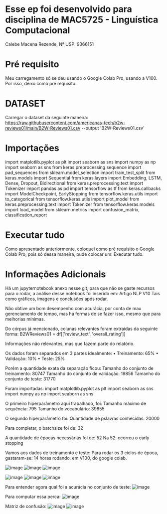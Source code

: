 # Esse ep foi desenvolvido para disciplina de MAC5725 - Linguística Computacional

Calebe Macena Rezende, Nª USP: 9366151

   
# Pré requisito
Meu carregamento só se deu usando o Google Colab Pro, usando a V100. Por isso, deixo como pré requisito.

# DATASET

Carregar o dataset da seguinte maneira:  https://raw.githubusercontent.com/americanas-tech/b2w-reviews01/main/B2W-Reviews01.csv --output 'B2W-Reviews01.csv' 

# Importações 
import matplotlib.pyplot as plt
import seaborn as sns
import numpy as np
import seaborn as sns
from keras.preprocessing.sequence import pad_sequences
from sklearn.model_selection import train_test_split
from keras.models import Sequential
from keras.layers import Embedding, LSTM, Dense, Dropout, Bidirectional
from keras.preprocessing.text import Tokenizer
import pandas as pd
import tensorflow as tf
from keras.callbacks import ModelCheckpoint, EarlyStopping
from tensorflow.keras.utils import to_categorical
from tensorflow.keras.utils import plot_model
from keras.preprocessing.text import Tokenizer
from tensorflow.keras.models import load_model
from sklearn.metrics import confusion_matrix, classification_report

# Executar tudo
Como apresentado anteriormente, coloquei como pré requisito o Google Colab Pro, pois só dessa maneira, pude colocar um: Executar tudo. 

# Informações Adicionais
Há um jupyternotebook anexo nesse git, para que não se gaste recursos para o rodar, a análise desse notebook foi inserido em: Artigo NLP V10
Tais como gráficos, imagens e conclusões após rodar.

Não obtive um bom desempenho com acurácia, por conta de mau gerenciamento de tempo, mas há formas de se fazer isso, mesmo que para melhorias mínimas. 

Do córpus já mencionado, colunas relevantes foram extraídas da seguinte forma: 
B2WReviews01 = df[['review_text', 'overall_rating']]

Informações não relevantes, mas que fazem parte do relatório.

Os dados foram separados em 3 partes idealmente:
• Treinamento: 65%
• Validação: 10%
• Teste: 25%

Porém a quantidade exata da separação ficou: 
Tamanho do conjunto de treinamento: 80747
Tamanho do conjunto de validação: 19856
Tamanho do conjunto de teste: 31770

Foram importadas:
import matplotlib.pyplot as plt
import seaborn as sns
import numpy as np
import seaborn as sns

O primeiro hiperparâmetro aqui trabalhado, foi:
Tamanho máximo de sequência: 795
Tamanho do vocabulário: 39855

O segundo hiperparâmetro foi:
Quantidade de pslavras conhecidas: 20000

Para completar, o batchsize foi de: 
32

A quantidade de épocas necessárias foi de: 52
Na 52: ocorreu o early stopping

Vamos aos dados de treinamento e teste: 
Para rodar os 3 ciclos de época, gastaram-se: 14 horas rodando, em V100, do google colab.

![image](https://github.com/CalebeRezende/ep1/assets/120114655/35260673-9cca-48d9-b692-4f74aadb52de)
![image](https://github.com/CalebeRezende/ep1/assets/120114655/cd446296-6be3-4537-b8a6-4a8e70728afb)
![image](https://github.com/CalebeRezende/ep1/assets/120114655/d8c1d414-814f-4a71-ab85-d40a4450f2e1)

![image](https://github.com/CalebeRezende/ep1/assets/120114655/575f9328-f67f-45b7-a666-4828f0e7fd07)
![image](https://github.com/CalebeRezende/ep1/assets/120114655/2dd9ed17-407c-49f6-b9ae-8da7e045b264)
![image](https://github.com/CalebeRezende/ep1/assets/120114655/2a734ae4-c1a9-42dd-8476-256890e9005e)

Para entender agora qual foi a acurácia no conjunto de teste: ![image](https://github.com/CalebeRezende/ep1/assets/120114655/ff5be29a-77a8-4dbf-b4ba-6f42809c2369)

Para computar essa perca: ![image](https://github.com/CalebeRezende/ep1/assets/120114655/2eead072-ab6d-4482-a086-0b0f5acaa7a7)

Matriz de confusão: 
![image](https://github.com/CalebeRezende/ep1/assets/120114655/8562acd1-2286-49cf-9ee4-a1de1327c2fd)
![image](https://github.com/CalebeRezende/ep1/assets/120114655/61230f17-f313-4155-b8d6-b380a8d549b1)





